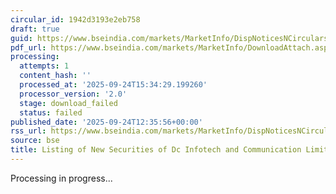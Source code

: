 ```yaml
---
circular_id: 1942d3193e2eb758
draft: true
guid: https://www.bseindia.com/markets/MarketInfo/DispNoticesNCirculars.aspx?Noticeid={BC5E6D6A-6C0D-4FB0-A64E-C311C6364367}&noticeno=20250924-38&dt=09/24/2025&icount=38&totcount=60&flag=0
pdf_url: https://www.bseindia.com/markets/MarketInfo/DownloadAttach.aspx?id=20250924-38&attachedId=
processing:
  attempts: 1
  content_hash: ''
  processed_at: '2025-09-24T15:34:29.199260'
  processor_version: '2.0'
  stage: download_failed
  status: failed
published_date: '2025-09-24T12:35:56+00:00'
rss_url: https://www.bseindia.com/markets/MarketInfo/DispNoticesNCirculars.aspx?Noticeid={BC5E6D6A-6C0D-4FB0-A64E-C311C6364367}&noticeno=20250924-38&dt=09/24/2025&icount=38&totcount=60&flag=0
source: bse
title: Listing of New Securities of Dc Infotech and Communication Limited
---
```


Processing in progress...